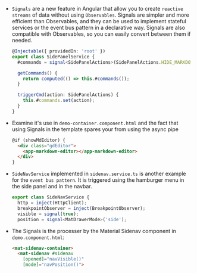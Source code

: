 - `Signals` are a new feature in Angular that allow you to create `reactive streams` of data without using `Observables`. Signals are simpler and more efficient than Observables, and they can be used to implement stateful services or the event bus pattern in a declarative way. Signals are also compatible with Observables, so you can easily convert between them if needed.

  ```typescript
  @Injectable({ providedIn: 'root' })
  export class SidePanelService {
    #commands = signal<SidePanelActions>(SidePanelActions.HIDE_MARKDOWN);

    getCommands() {
      return computed(() => this.#commands());
    }

    triggerCmd(action: SidePanelActions) {
      this.#commands.set(action);
    }
  }
  ```

- Examine it's use in `demo-container.component.html` and the fact that using Signals in the template spares your from using the async pipe

  ```html
  @if (showMdEditor) {
    <div class="gdEditor">
      <app-markdown-editor></app-markdown-editor>
    </div>
  }
  ```

- `SideNavService` implemented in `sidenav.service.ts` is another example for the `event bus pattern`. It is triggered using the hamburger menu in the side panel and in the navbar. 

  ```typescript
  export class SideNavService {
    http = inject(HttpClient);
    breakpointObserver = inject(BreakpointObserver);
    visible = signal(true);
    position = signal<MatDrawerMode>('side');
  ```

- The Signals is the processer by the Material Sidenav component in `demo.component.html`:

  ```html
  <mat-sidenav-container>
    <mat-sidenav #sidenav 
      [opened]="navVisible()" 
      [mode]="navPosition()">
  ```